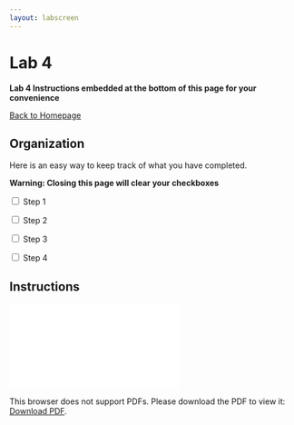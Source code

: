 ```yaml
---
layout: labscreen
---
```


# Lab 4
**Lab 4 Instructions embedded at the bottom of this page for your convenience**

[Back to Homepage](..)


## Organization
Here is an easy way to keep track of what you have completed.

**Warning: Closing this page will clear your checkboxes**

<input type="checkbox"> Step 1

<input type="checkbox"> Step 2

<input type="checkbox"> Step 3

<input type="checkbox"> Step 4

## Instructions
<object data="Lab4Instructions.pdf" type="application/pdf" width="100%" height="700px">
    <embed src="Lab4Instructions.pdf">
        <p>This browser does not support PDFs. Please download the PDF to view it: <a href="Lab4Instructions.pdf">Download PDF</a>.</p>
    </embed>
</object>



<!-- Credit goes to https://stackoverflow.com/users/2301402/suneel-kumar for the fallback link code --> 


